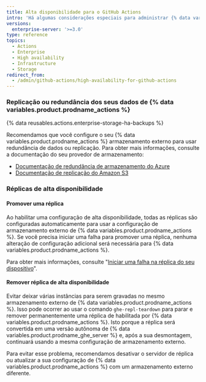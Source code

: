 ```yaml
---
title: Alta disponibilidade para o GitHub Actions
intro: 'Há algumas considerações especiais para administrar {% data variables.product.prodname_actions %} em uma configuração de alta disponibilidade.'
versions:
  enterprise-server: '>=3.0'
type: reference
topics:
  - Actions
  - Enterprise
  - High availability
  - Infrastructure
  - Storage
redirect_from:
  - /admin/github-actions/high-availability-for-github-actions
---
```


### Replicação ou redundância dos seus dados de {% data variables.product.prodname_actions %}

{% data reusables.actions.enterprise-storage-ha-backups %}

Recomendamos que você configure o seu {% data variables.product.prodname_actions %} armazenamento externo para usar redundância de dados ou replicação. Para obter mais informações, consulte a documentação do seu provedor de armazenamento:

* [Documentação de redundância de armazenamento do Azure](https://docs.microsoft.com/en-us/azure/storage/common/storage-redundancy)
* [Documentação de replicação do Amazon S3](https://docs.aws.amazon.com/AmazonS3/latest/dev/replication.html)

### Réplicas de alta disponibilidade

#### Promover uma réplica

Ao habilitar uma configuração de alta disponibilidade, todas as réplicas são configuradas automaticamente para usar a configuração de armazenamento externo de {% data variables.product.prodname_actions %}. Se você precisa iniciar uma falha para promover uma réplica, nenhuma alteração de configuração adicional será necessária para {% data variables.product.prodname_actions %}.

Para obter mais informações, consulte "[Iniciar uma falha na réplica do seu dispositivo](/admin/enterprise-management/initiating-a-failover-to-your-replica-appliance)".

#### Remover réplica de alta disponibilidade

Evitar deixar várias instâncias para serem gravadas no mesmo armazenamento externo de {% data variables.product.prodname_actions %}. Isso pode ocorrer ao usar o comando `ghe-repl-teardown` para parar e remover permanentemente uma réplica de habilitada por {% data variables.product.prodname_actions %}. Isto porque a réplica será convertida em uma versão autônoma de {% data variables.product.prodname_ghe_server %} e, após a sua desmontagem, continuará usando a mesma configuração de armazenamento externo.

Para evitar esse problema, recomendamos desativar o servidor de réplica ou atualizar a sua configuração de {% data variables.product.prodname_actions %} com um armazenamento externo diferente.
